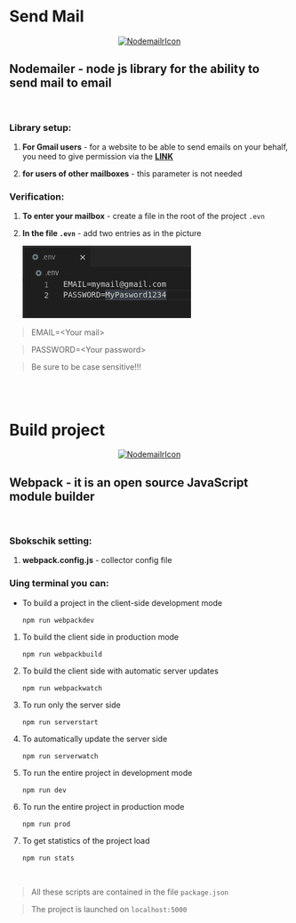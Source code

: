 # Send Mail

<p align="center">
  <a href="https://nodemailer.com/about/">
    <img alt="NodemailrIcon" src="https://repository-images.githubusercontent.com/1272424/d1995000-0ab7-11ea-8ed3-04a082c36b0d" width="150" />
  </a>
</p>

## **Nodemailer** - node js library for the ability to send mail to email

<br>

### **Library setup:**

1. **For Gmail users** - for a website to be able to send emails on your behalf, you need to give permission via the **[LINK](https://myaccount.google.com/lesssecureapps?pli=1&rapt=AEjHL4MowTqgNL1yPY351L2AtC0VMhcKz8QaNy3jZjHAd5Ke8NY92zNzQYmSqXfEHCCJ_YN2hjPkH-sm4H488SfG-6cd_8pArA)**

2. **for users of other mailboxes** - this parameter is not needed

### **Verification:**

1. **To enter your mailbox** - create a file in the root of the project `.evn`

2. **In the file `.evn`** - add two entries as in the picture

    ![img](client/src/assets/img/help/envDemo.png)

> EMAIL=\<Your mail\>

> PASSWORD=\<Your password\>

> Be sure to be case sensitive!!!

<br>
<br>

# Build project

<p align="center">
  <a href="https://webpack.js.org/">
    <img alt="NodemailrIcon" src="https://habrastorage.org/webt/k-/tm/2g/k-tm2gvbb_ky6gdrd-tzqrzjkf4.png" width="150" />
  </a>
</p>


## **Webpack** - it is an open source JavaScript module builder

<br>

### **Sbokschik setting:**

1. **webpack.config.js** - collector config file

### **Uing terminal you can:**

- To build a project in the client-side development mode

  ```
  npm run webpackdev
  ```

1. To build the client side in production mode

    ```
    npm run webpackbuild
    ```

2. To build the client side with automatic server updates

    ```
    npm run webpackwatch
    ```

3. To run only the server side

    ```
    npm run serverstart
    ```

4. To automatically update the server side

    ```
    npm run serverwatch
    ```

5. To run the entire project in development mode

    ```
    npm run dev
    ```   

6. To run the entire project in production mode

    ```
    npm run prod
    ```

7. To get statistics of the project load

    ```
    npm run stats
    ```

<br>

> All these scripts are contained in the file `package.json`

> The project is launched on `localhost:5000`